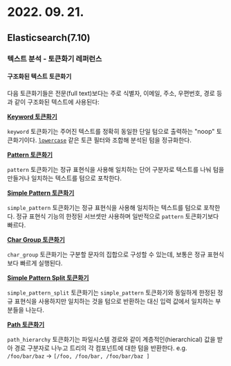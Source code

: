 # 2022. 09. 21.

## Elasticsearch(7.10)

### 텍스트 분석 - 토큰화기 레퍼런스

#### 구조화된 텍스트 토큰화기

다음 토큰화기들은 전문(full text)보다는 주로 식별자, 이메일, 주소, 우편번호, 경로 등과 같이 구조화된 텍스트에 사용된다:

**[Keyword 토큰화기](https://www.elastic.co/guide/en/elasticsearch/reference/7.10/analysis-keyword-tokenizer.html)**

`keyword` 토큰화기는 주어진 텍스트를 정확히 동일한 단일 텀으로 출력하는 "noop" 토큰화기이다. [`lowercase`][lowecase-token-filter] 같은 토큰 필터와 조합해 분석된 텀을 정규화한다.

**[Pattern 토큰화기](https://www.elastic.co/guide/en/elasticsearch/reference/7.10/analysis-pattern-tokenizer.html)**

`pattern` 토큰화기는 정규 표현식을 사용해 일치하는 단어 구분자로 텍스트를 나눠 텀을 만들거나 일치하는 텍스트를 텀으로 포착한다.

**[Simple Pattern 토큰화기](https://www.elastic.co/guide/en/elasticsearch/reference/7.10/analysis-simplepattern-tokenizer.html)**

`simple_pattern` 토큰화기는 정규 표현식을 사용해 일치하는 텍스트를 텀으로 포착한다. 정규 표현식 기능의 한정된 서브셋만 사용하며 일반적으로 `pattern` 토큰화기보다 빠르다.

**[Char Group 토큰화기](https://www.elastic.co/guide/en/elasticsearch/reference/7.10/analysis-chargroup-tokenizer.html)**

`char_group` 토큰화기는 구분할 문자의 집합으로 구성할 수 있는데, 보통은 정규 표현식보다 빠르게 실행된다.

**[Simple Pattern Split 토큰화기](https://www.elastic.co/guide/en/elasticsearch/reference/7.10/analysis-simplepatternsplit-tokenizer.html)**

`simple_pattern_split` 토큰화기는 `simple_pattern` 토큰화기와 동일하게 한정된 정규 표현식을 사용하지만 일치하는 것을 텀으로 반환하는 대신 입력 값에서 일치하는 부분들을 나눈다.

**[Path 토큰화기](https://www.elastic.co/guide/en/elasticsearch/reference/7.10/analysis-pathhierarchy-tokenizer.html)**

`path_hierarchy` 토큰화기는 파일시스템 경로와 같이 계층적인(hierarchical) 값을 받아 경로 구분자로 나누고 트리의 각 컴포넌트에 대한 텀을 반환한다. e.g. `/foo/bar/baz` → `[/foo, /foo/bar, /foo/bar/baz ]`



[lowecase-token-filter]: https://www.elastic.co/guide/en/elasticsearch/reference/7.10/analysis-lowercase-tokenfilter.html